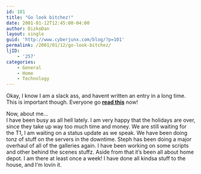 ```yaml
---
id: 101
title: "Go look bitchez!"
date: 2001-01-12T12:45:00-04:00
author: DizkoDan
layout: single
guid: 'http://www.cyberjunx.com/blog/?p=101'
permalink: /2001/01/12/go-look-bitchez/
ljID:
    - '257'
categories:
    - General
    - Home
    - Technology
---
```


Okay, I know I am a slack ass, and havent written an entry in a long time. This is important though. Everyone go **[read this](http://www.livejournal.com/talkread.bml?itemid=1278685)** now!

Now, about me…  
I have been busy as all hell lately. I am very happy that the holidays are over, since they take up way too much time and money. We are still waiting for the T1, I am waiting on a status update as we speak. We have been doing tonz of stuff on the servers in the downtime. Steph has been doing a major overhaul of all of the galleries again. I have been working on some scripts and other behind the scenes stuffz. Aside from that it’s been all about home depot. I am there at least once a week! I have done all kindsa stuff to the house, and I’m lovin it.